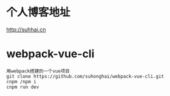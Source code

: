 # 个人博客地址
http://suhhai.cn
# webpack-vue-cli
	用webpack搭建的一个vue项目
	git clone https://github.com/suhonghai/webpack-vue-cli.git
	cnpm /npm i
	cnpm run dev
